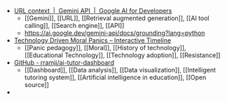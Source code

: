 - [URL context  |  Gemini API  |  Google AI for Developers](https://ai.google.dev/gemini-api/docs/url-context)
	- [[Gemini]], [[URL]], [[Retrieval augmented generation]], [[AI tool calling]], [[Search engine]], [[API]]
	- https://ai.google.dev/gemini-api/docs/grounding?lang=python
- [Technology Driven Moral Panics – Interactive Timeline](https://techlashed.org/)
	- [[Panic pedagogy]], [[Moral]], [[History of technology]], [[Educational Technology]], [[Technology adoption]], [[Resistance]]
- [GitHub - rramji/ai-tutor-dashboard](https://github.com/rramji/ai-tutor-dashboard)
	- [[Dashboard]], [[Data analysis]], [[Data visualization]], [[Intelligent tutoring system]], [[Artificial intelligence in education]], [[Open source]]
-